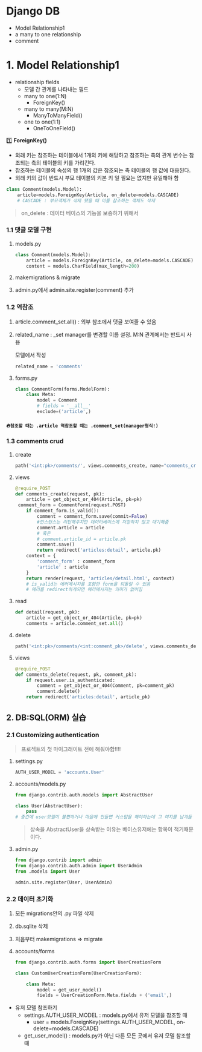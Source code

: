 # Django DB

- Model Relationship1
- a many to one relationship
- comment



# 1. Model Relationship1

- relationship fields
  - 모델 간 관계를 나타내는 필드
  - many to one(1:N)
    - ForeignKey()
  - many to many(M:N)
    - ManyToManyField()
  - one to one(1:1)
    - OneToOneField()



1️⃣ **ForeignKey()**

- 외래 키는 참조하는 테이블에서 1개의 키에 해당하고 참조하는 측의 관계 변수는 참조되는 측의 테이블의 키를 가리킨다.
- 참조하는 테이블의 속성의 행 1개의 값은 참조되는 측 테이블의 행 값에 대응된다.
- 외래 키의 값이 반드시 부모 테이블의 키본 키 일 필요는 없지만 유일해야 함

```python
class Comment(models.Model):
    article=models.ForeignKey(Article, on_delete=models.CASCADE)
    # CASCADE : 부모객체가 삭제 됐을 때 이를 참조하는 객체도 삭제
```

> on_delete : 데이터 베이스의 기능을 보증하기 위해서



### 1.1 댓글 모델 구현

1. models.py

   ```python
   class Comment(models.Model):
       article = models.ForeignKey(Article, on_delete=models.CASCADE)
       content = models.CharField(max_length=200)
   ```
   
2. makemigrations & migrate

3. admin.py에서 admin.site.register(comment) 추가



### 1.2 역참조

1. article.comment_set.all() : 외부 참조에서 댓글 보여줄 수 있음

2. related_name : _set manager를 변경할 이름 설정. M:N 관계에서는 반드시 사용

   모델에서 작성

   ```python
   related_name = 'comments'
   ```

3. forms.py

   ```python
   class CommentForm(forms.ModelForm):
       class Meta:
           model = Comment
           # fields = '__all__'
           exclude=('article',)
   ```


#### 🔥`참조할 때는 .article 역참조할 때는 .comment_set(manager형식!)`



### 1.3 comments crud

1. create

   ```python
   path('<int:pk>/comments/', views.comments_create, name="comments_create")
   ```

2. views

   ```python
   @require_POST
   def comments_create(request, pk):
       article = get_object_or_404(Article, pk=pk)
   	comment_form = CommentForm(request.POST)
       if comment_form.is_valid():
           comment = comment_form.save(commit=False) 
           #인스턴스는 리턴해주지만 데이터베이스에 저장하지 않고 대기해줌
           comment.article = article
           # 혹은
           # comment.article_id = article.pk
           comment.save()
           return redirect('articles:detail', article.pk)
       context = {
           'comment_form' : comment_form
           'article' : article
       }
       return render(request, 'articles/detail.html', context)
       # is_valid는 에러메시지를 포함한 form을 되돌릴 수 있음
       # 에러를 redirect하게되면 에러메시지는 의미가 없어짐
   ```


3. read

   ```python
   def detail(request, pk):
       article = get_object_or_404(Article, pk=pk)
       comments = article.comment_set.all()
   ```

4. delete

   ```python
   path('<int:pk>/comments/<int:comment_pk>/delete', views.comments_delete, name="comments_delete")
   ```

5. views

   ```python
   @require_POST
   def comments_delete(request, pk, comment_pk):
       if request.user.is_authenticated:
           comment = get_object_or_404(Comment, pk=comment_pk)
           comment.delete()
       return redirect('articles:detail', article_pk)
   ```

   



## 2. DB:SQL(ORM) 실습

### 2.1 Customizing authentication

> 프로젝트의 첫 마이그래이트 전에 해줘야함!!!!

1. settings.py

   ```python
   AUTH_USER_MODEL = 'accounts.User'
   ```



2. accounts/models.py

   ```python
   from django.contrib.auth.models import AbstractUser
   
   class User(AbstractUser):
       pass 
   # 중간에 user모델이 불편하거나 마음에 안들면 커스텀을 해야하는데 그 여지를 남겨둠
   ```

   > 상속을 AbstractUser을 상속받는 이유는 베이스유저에는 항목이 적기때문이다.



2. admin.py

   ```python
   from django.contrib import admin
   from django.contrib.auth.admin import UserAdmin
   from .models import User
   
   admin.site.register(User, UserAdmin)
   ```



### 2.2 데이터 초기화

1. 모든 migrations안의 .py 파일 삭제
2. db.sqlite 삭제
3. 처음부터 makemigrations => migrate

4. accounts/forms

   ```python
   from django.contrib.auth.forms import UserCreationForm
   
   class CustomUserCreationForm(UserCreationForm):
   
       class Meta:
           model = get_user_model()
           fields = UserCreationForm.Meta.fields + ('email',)
   ```

   

- 유저 모델 참조하기
  - settings.AUTH_USER_MODEL : models.py에서 유저 모델을 참조할 때
    - user = models.ForeignKey(settings.AUTH_USER_MODEL, on-delete=models.CASCADE)
  - get_user_model() : models.py가 아닌 다른 모든 곳에서 유저 모델 참조할 때







